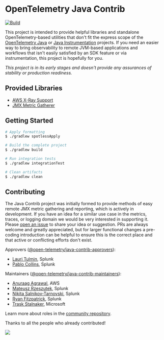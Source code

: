 # OpenTelemetry Java Contrib
[![Build](https://github.com/open-telemetry/opentelemetry-java-contrib/actions/workflows/pr-build.yml/badge.svg)](https://github.com/open-telemetry/opentelemetry-java-contrib/actions/workflows/pr-build.yml)

This project is intended to provide helpful libraries and standalone OpenTelemetry-based utilities that don't fit
the express scope of the [OpenTelemetry Java](https://github.com/open-telemetry/opentelemetry-java) or
[Java Instrumentation](https://github.com/open-telemetry/opentelemetry-java-instrumentation) projects.  If you need an
easier way to bring observability to remote JVM-based applications and workflows that isn't easily satisfied by an SDK
feature or via instrumentation, this project is hopefully for you.

*This project is in its early stages and doesn't provide any assurances of stability or production readiness.*


## Provided Libraries

* [AWS X-Ray Support](./aws-xray/README.md)
* [JMX Metric Gatherer](./jmx-metrics/README.md)

## Getting Started

```bash
# Apply formatting
$ ./gradlew spotlessApply

# Build the complete project
$ ./gradlew build

# Run integration tests
$ ./gradlew integrationTest

# Clean artifacts
$ ./gradlew clean
```

## Contributing

The Java Contrib project was initially formed to provide methods of easy remote JMX metric gathering and reporting,
which is actively in development.  If you have an idea for a similar use case in the metrics, traces, or logging
domain we would be very interested in supporting it.  Please
[open an issue](https://github.com/open-telemetry/opentelemetry-java-contrib/issues/new/choose) to share your idea or
suggestion.  PRs are always welcome and greatly appreciated, but for larger functional changes a pre-coding introduction
can be helpful to ensure this is the correct place and that active or conflicting efforts don't exist.

Approvers ([@open-telemetry/java-contrib-approvers](https://github.com/orgs/open-telemetry/teams/java-contrib-approvers)):

- [Lauri Tulmin](https://github.com/laurit), Splunk
- [Pablo Collins](https://github.com/pmcollins), Splunk

Maintainers ([@open-telemetry/java-contrib-maintainers](https://github.com/orgs/open-telemetry/teams/java-contrib-maintainers)):

- [Anuraag Agrawal](https://github.com/anuraaga), AWS
- [Mateusz Rzeszutek](https://github.com/mateuszrzeszutek), Splunk
- [Nikita Salnikov-Tarnovski](https://github.com/iNikem), Splunk
- [Ryan Fitzpatrick](https://github.com/rmfitzpatrick), Splunk
- [Trask Stalnaker](https://github.com/trask), Microsoft

Learn more about roles in the [community repository](https://github.com/open-telemetry/community/blob/master/community-membership.md).

Thanks to all the people who already contributed!

<a href="https://github.com/open-telemetry/opentelemetry-java-contrib/graphs/contributors">
  <img src="https://contributors-img.web.app/image?repo=open-telemetry/opentelemetry-java-contrib" />
</a>
